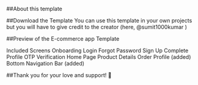 ##About this template


##Download the Template
You can use this template in your own projects but you will have to give credit to the creator (here, @sumit1000kumar )

##Preview of the E-commerce app Template

Included Screens
Onboarding
Login
Forgot Password
Sign Up
Complete Profile
OTP Verification
Home Page
Product Details
Order
Profile (added)
Bottom Navigation Bar (added)

##Thank you for your love and support! 🙏
